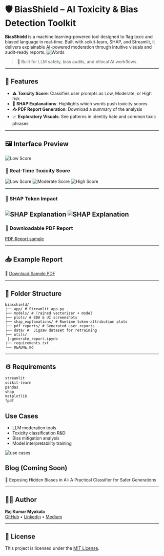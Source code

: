 
# 🛡️ BiasShield – AI Toxicity & Bias Detection Toolkit

**BiasShield** is a machine learning-powered tool designed to flag toxic and biased language in real-time. Built with scikit-learn, SHAP, and Streamlit, it delivers explainable AI-powered moderation through intuitive visuals and audit-ready reports.
![Words](plots/p2.png)
> 🔬 Built for LLM safety, bias audits, and ethical AI workflows.

---

## 🚀 Features

- ⚠️ **Toxicity Score**: Classifies user prompts as Low, Moderate, or High risk
- 🧠 **SHAP Explanations**: Highlights which words push toxicity scores
- 📥 **PDF Report Generation**: Download a summary of the analysis
- 📈 **Exploratory Visuals**: See patterns in identity hate and common toxic phrases

---

## 🖼️ Interface Preview
![Low Score](plots/low_risk.png)

### 🧠 Real-Time Toxicity Score

![Low Score](plots/low_risk.png)
![Moderate Score](plots/moderate_risk.png)
![High Score](plots/high_risk.png)

---

### 🔬 SHAP Token Impact

![SHAP Explanation](plots/shap1.png)
![SHAP Explanation](plots/shap2.png)
---

### 📄 Downloadable PDF Report

[PDF Report sample](pdf_reports/report_404f578d9025487fa288af71ebe8bf69.pdf)


---

## 📥 Example Report

📄 [Download Sample PDF](utils/pdf_reports/biasshield_report.pdf)

---

## 📁 Folder Structure
```
biasshield/ 
├── app/ # Streamlit app.py 
├── models/ # Trained vectorizer + model 
├── plots/ # EDA & UI screenshots 
├── shap_explanations/ # Runtime token-attribution plots
├── pdf_reports/ # Generated user reports 
├── data/ #  Jigsaw dataset for retraining 
├── utils/
 |-generate_report.ipynb
├── requirements.txt 
└── README.md
```


---

## ⚙️ Requirements

```txt
streamlit
scikit-learn
pandas
shap
matplotlib
fpdf
```

## Use Cases
- LLM moderation tools
- Toxicity classification R&D
- Bias mitigation analysis
- Model interpretability training

![use cases](plots/hatecomments.png)

## Blog (Coming Soon)
📘 Exposing Hidden Biases in AI: A Practical Classifier for Safer Generations

---

## 👨‍💻 Author

**Raj Kumar Myakala**  
[GitHub](https://github.com/rajkumar160798) • [LinkedIn](https://www.linkedin.com/in/raj-kumar-myakala-927860264/) • [Medium](https://medium.com/@myakalarajkumar1998)

---

## 📄 License

This project is licensed under the [MIT License](LICENSE).